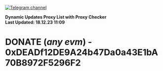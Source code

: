[![Telegram channel](https://img.shields.io/endpoint?url=https://runkit.io/damiankrawczyk/telegram-badge/branches/master?url=https://t.me/n4z4v0d)](https://t.me/n4z4v0d) 

**Dynamic Updates Proxy List with Proxy Checker**  
**Last Updated: 18.12.23 11:09**

# DONATE (_any evm_) - 0xDEADf12DE9A24b47Da0a43E1bA70B8972F5296F2
